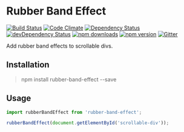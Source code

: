 # Rubber Band Effect

[![Build Status](https://travis-ci.org/gabrielbull/rubber-band-effect.svg?branch=master)](https://travis-ci.org/gabrielbull/rubber-band-effect)
[![Code Climate](https://codeclimate.com/github/gabrielbull/rubber-band-effect/badges/gpa.svg)](https://codeclimate.com/github/gabrielbull/rubber-band-effect)
[![Dependency Status](https://david-dm.org/gabrielbull/rubber-band-effect.svg)](https://david-dm.org/gabrielbull/rubber-band-effect)
[![devDependency Status](https://david-dm.org/gabrielbull/rubber-band-effect/dev-status.svg)](https://david-dm.org/gabrielbull/rubber-band-effect#info=devDependencies)
[![npm downloads](http://img.shields.io/npm/dt/rubber-band-effect.svg)](https://www.npmjs.org/package/rubber-band-effect)
[![npm version](https://img.shields.io/npm/v/rubber-band-effect.svg)](https://www.npmjs.org/package/rubber-band-effect)
[![Gitter](https://badges.gitter.im/Join%20Chat.svg)](https://gitter.im/gabrielbull/rubber-band-effect?utm_source=badge&utm_medium=badge&utm_campaign=pr-badge)

Add rubber band effects to scrollable divs.

## Installation

> npm install rubber-band-effect --save

## Usage

```js
import rubberBandEffect from 'rubber-band-effect';

rubberBandEffect(document.getElementById('scrollable-div'));
```
